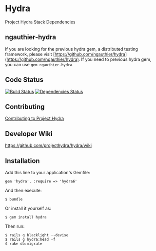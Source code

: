 # Hydra

Project Hydra Stack Dependencies

## ngauthier-hydra

If you are looking for the previous hydra gem, a distributed testing framework,
please visit [https://github.com/ngauthier/hydra](https://github.com/ngauthier/hydra).
If you need to previous hydra gem, you can use `gem ngauthier-hydra`.

## Code Status

[![Build Status](https://travis-ci.org/projecthydra/hydra-head.png?branch=master)](https://travis-ci.org/projecthydrahydra/hydra-head)
[![Dependencies Status](https://gemnasium.com/projecthydra/hydra.png)](https://gemnasium.com/projecthydra/hydra)

## Contributing

[Contributing to Project Hydra](CONTRIBUTING.md)

## Developer Wiki

https://github.com/projecthydra/hydra/wiki

## Installation

Add this line to your application's Gemfile:

    gem 'hydra', :require => 'hydra6'

And then execute:

    $ bundle

Or install it yourself as:

    $ gem install hydra

Then run:

    $ rails g blacklight --devise
    $ rails g hydra:head -f
    $ rake db:migrate